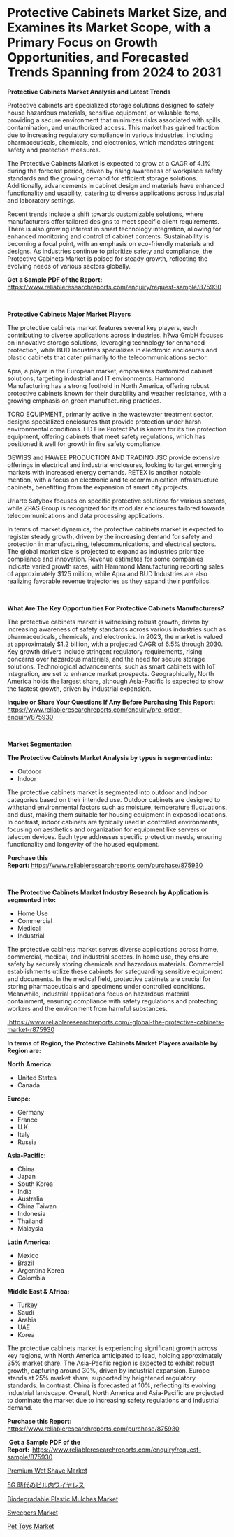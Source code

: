 <p><h1>Protective Cabinets Market Size, and Examines its Market Scope, with a Primary Focus on Growth Opportunities, and Forecasted Trends Spanning from 2024 to 2031</h1></p><p><strong>Protective Cabinets Market Analysis and Latest Trends</strong></p>
<p><p>Protective cabinets are specialized storage solutions designed to safely house hazardous materials, sensitive equipment, or valuable items, providing a secure environment that minimizes risks associated with spills, contamination, and unauthorized access. This market has gained traction due to increasing regulatory compliance in various industries, including pharmaceuticals, chemicals, and electronics, which mandates stringent safety and protection measures.</p><p>The Protective Cabinets Market is expected to grow at a CAGR of 4.1% during the forecast period, driven by rising awareness of workplace safety standards and the growing demand for efficient storage solutions. Additionally, advancements in cabinet design and materials have enhanced functionality and usability, catering to diverse applications across industrial and laboratory settings.</p><p>Recent trends include a shift towards customizable solutions, where manufacturers offer tailored designs to meet specific client requirements. There is also growing interest in smart technology integration, allowing for enhanced monitoring and control of cabinet contents. Sustainability is becoming a focal point, with an emphasis on eco-friendly materials and designs. As industries continue to prioritize safety and compliance, the Protective Cabinets Market is poised for steady growth, reflecting the evolving needs of various sectors globally.</p></p>
<p><strong>Get a Sample PDF of the Report:&nbsp;</strong> <a href="https://www.reliableresearchreports.com/enquiry/request-sample/875930">https://www.reliableresearchreports.com/enquiry/request-sample/875930</a></p>
<p>&nbsp;</p>
<p><strong>Protective Cabinets Major Market Players</strong></p>
<p><p>The protective cabinets market features several key players, each contributing to diverse applications across industries. h?wa GmbH focuses on innovative storage solutions, leveraging technology for enhanced protection, while BUD Industries specializes in electronic enclosures and plastic cabinets that cater primarily to the telecommunications sector.</p><p>Apra, a player in the European market, emphasizes customized cabinet solutions, targeting industrial and IT environments. Hammond Manufacturing has a strong foothold in North America, offering robust protective cabinets known for their durability and weather resistance, with a growing emphasis on green manufacturing practices. </p><p>TORO EQUIPMENT, primarily active in the wastewater treatment sector, designs specialized enclosures that provide protection under harsh environmental conditions. HD Fire Protect Pvt is known for its fire protection equipment, offering cabinets that meet safety regulations, which has positioned it well for growth in fire safety compliance.</p><p>GEWISS and HAWEE PRODUCTION AND TRADING JSC provide extensive offerings in electrical and industrial enclosures, looking to target emerging markets with increased energy demands. RETEX is another notable mention, with a focus on electronic and telecommunication infrastructure cabinets, benefitting from the expansion of smart city projects.</p><p>Uriarte Safybox focuses on specific protective solutions for various sectors, while ZPAS Group is recognized for its modular enclosures tailored towards telecommunications and data processing applications.</p><p>In terms of market dynamics, the protective cabinets market is expected to register steady growth, driven by the increasing demand for safety and protection in manufacturing, telecommunications, and electrical sectors. The global market size is projected to expand as industries prioritize compliance and innovation. Revenue estimates for some companies indicate varied growth rates, with Hammond Manufacturing reporting sales of approximately $125 million, while Apra and BUD Industries are also realizing favorable revenue trajectories as they expand their portfolios.</p></p>
<p>&nbsp;</p>
<p><strong>What Are The Key Opportunities For Protective Cabinets Manufacturers?</strong></p>
<p><p>The protective cabinets market is witnessing robust growth, driven by increasing awareness of safety standards across various industries such as pharmaceuticals, chemicals, and electronics. In 2023, the market is valued at approximately $1.2 billion, with a projected CAGR of 6.5% through 2030. Key growth drivers include stringent regulatory requirements, rising concerns over hazardous materials, and the need for secure storage solutions. Technological advancements, such as smart cabinets with IoT integration, are set to enhance market prospects. Geographically, North America holds the largest share, although Asia-Pacific is expected to show the fastest growth, driven by industrial expansion.</p></p>
<p><strong>Inquire or Share Your Questions If Any Before Purchasing This Report:</strong> <a href="https://www.reliableresearchreports.com/enquiry/pre-order-enquiry/875930">https://www.reliableresearchreports.com/enquiry/pre-order-enquiry/875930</a></p>
<p>&nbsp;</p>
<p><strong>Market Segmentation</strong></p>
<p><strong>The Protective Cabinets Market Analysis by types is segmented into:</strong></p>
<p><ul><li>Outdoor</li><li>Indoor</li></ul></p>
<p><p>The protective cabinets market is segmented into outdoor and indoor categories based on their intended use. Outdoor cabinets are designed to withstand environmental factors such as moisture, temperature fluctuations, and dust, making them suitable for housing equipment in exposed locations. In contrast, indoor cabinets are typically used in controlled environments, focusing on aesthetics and organization for equipment like servers or telecom devices. Each type addresses specific protection needs, ensuring functionality and longevity of the housed equipment.</p></p>
<p><strong>Purchase this Report:&nbsp;</strong><a href="https://www.reliableresearchreports.com/purchase/875930">https://www.reliableresearchreports.com/purchase/875930</a></p>
<p>&nbsp;</p>
<p><strong>The Protective Cabinets Market Industry Research by Application is segmented into:</strong></p>
<p><ul><li>Home Use</li><li>Commercial</li><li>Medical</li><li>Industrial</li></ul></p>
<p><p>The protective cabinets market serves diverse applications across home, commercial, medical, and industrial sectors. In home use, they ensure safety by securely storing chemicals and hazardous materials. Commercial establishments utilize these cabinets for safeguarding sensitive equipment and documents. In the medical field, protective cabinets are crucial for storing pharmaceuticals and specimens under controlled conditions. Meanwhile, industrial applications focus on hazardous material containment, ensuring compliance with safety regulations and protecting workers and the environment from harmful substances.</p></p>
<p><a href="https://www.reliableresearchreports.com/-global-the-protective-cabinets-market-r875930">&nbsp;https://www.reliableresearchreports.com/-global-the-protective-cabinets-market-r875930</a></p>
<p><strong>In terms of Region, the Protective Cabinets Market Players available by Region are:</strong></p>
<p>
    <p> <strong> North America: </strong>
        <ul>
            <li>United States</li>
            <li>Canada</li>
        </ul>
        </p> 
    <p> <strong> Europe: </strong>
        <ul>
            <li>Germany</li>
            <li>France</li>
            <li>U.K.</li>
            <li>Italy</li>
            <li>Russia</li>
        </ul>
        </p> 
    <p> <strong> Asia-Pacific: </strong>
        <ul>
            <li>China</li>
            <li>Japan</li>
            <li>South Korea</li>
            <li>India</li>
            <li>Australia</li>
            <li>China Taiwan</li>
            <li>Indonesia</li>
            <li>Thailand</li>
            <li>Malaysia</li>
        </ul>
        </p> 
    <p> <strong> Latin America: </strong>
        <ul>
            <li>Mexico</li>
            <li>Brazil</li>
            <li>Argentina Korea</li>
            <li>Colombia</li>
        </ul>
        </p> 
    <p> <strong> Middle East & Africa: </strong>
        <ul>
            <li>Turkey</li>
            <li>Saudi</li>
            <li>Arabia</li>
            <li>UAE</li>
            <li>Korea</li>
        </ul>
    </p>
    </p>
<p><p>The protective cabinets market is experiencing significant growth across key regions, with North America anticipated to lead, holding approximately 35% market share. The Asia-Pacific region is expected to exhibit robust growth, capturing around 30%, driven by industrial expansion. Europe stands at 25% market share, supported by heightened regulatory standards. In contrast, China is forecasted at 10%, reflecting its evolving industrial landscape. Overall, North America and Asia-Pacific are projected to dominate the market due to increasing safety regulations and industrial demand.</p></p>
<p><strong>Purchase this Report: </strong><a href="https://www.reliableresearchreports.com/purchase/875930">https://www.reliableresearchreports.com/purchase/875930</a></p>
<p>&nbsp;<strong>Get a Sample PDF of the Report:&nbsp;&nbsp;</strong><a href="https://www.reliableresearchreports.com/enquiry/request-sample/875930">https://www.reliableresearchreports.com/enquiry/request-sample/875930</a></p>
<p><strong></strong></p>
<p><p><a href="https://github.com/globismark/Market-Research-Report-List-5/blob/main/premium-wet-shave-market.md">Premium Wet Shave Market</a></p><p><a href="https://github.com/lababdou/Market-Research-Report-List-5/blob/main/983207587446.md">5G 時代のビル内ワイヤレス</a></p><p><a href="https://issuu.com/reportprime-2/docs/biodegradable-plastic-mulches-marke_c4a615da39350f">Biodegradable Plastic Mulches Market</a></p><p><a href="https://www.linkedin.com/pulse/global-sweepers-market-opportunities-forecast-period-from-se8tc?trackingId=zooq5hl0Tu%2BSr5D1JRsdbA%3D%3D">Sweepers Market</a></p><p><a href="https://www.linkedin.com/pulse/future-trends-global-pet-toys-market-insights-analysis-from-dslte?trackingId=%2FHUYsl7xTnus84bMoilCdw%3D%3D">Pet Toys Market</a></p></p>